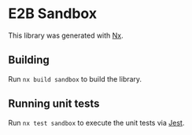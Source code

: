 # E2B Sandbox

This library was generated with [Nx](https://nx.dev).

## Building

Run `nx build sandbox` to build the library.

## Running unit tests

Run `nx test sandbox` to execute the unit tests via [Jest](https://jestjs.io).

